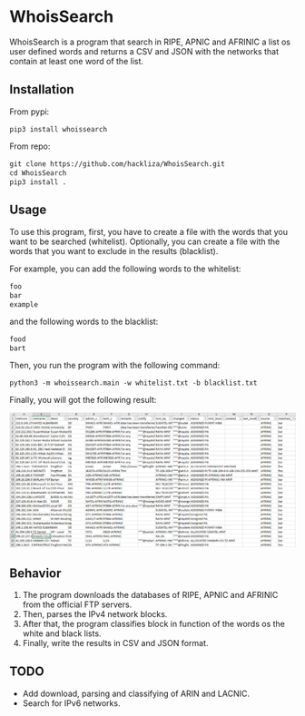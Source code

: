 # WhoisSearch

WhoisSearch is a program that search in RIPE, APNIC and AFRINIC a list os user defined words and returns a CSV and JSON with the networks that contain at least one word of the list.

## Installation

From pypi:

```
pip3 install whoissearch
```

From repo:

```
git clone https://github.com/hackliza/WhoisSearch.git
cd WhoisSearch
pip3 install .
```

## Usage
To use this program, first, you have to create a file with the words that you want to be searched (whitelist). 
Optionally, you can create a file with the words that you want to exclude in the results (blacklist).

For example, you can add the following words to the whitelist:
```
foo
bar
example
```

and the following words to the blacklist:
```
food
bart
```

Then, you run the program with the following command:
```
python3 -m whoissearch.main -w whitelist.txt -b blacklist.txt
```

Finally, you will got the following result:

![output](images/Output_example.PNG)

## Behavior
1. The program downloads the databases of RIPE, APNIC and AFRINIC from the official FTP servers.
2. Then, parses the IPv4 network blocks.
3. After that, the program classifies block in function of the words os the white and black lists.
4. Finally, write the results in CSV and JSON format.

## TODO
+ Add download, parsing and classifying of ARIN and LACNIC.
+ Search for IPv6 networks.
